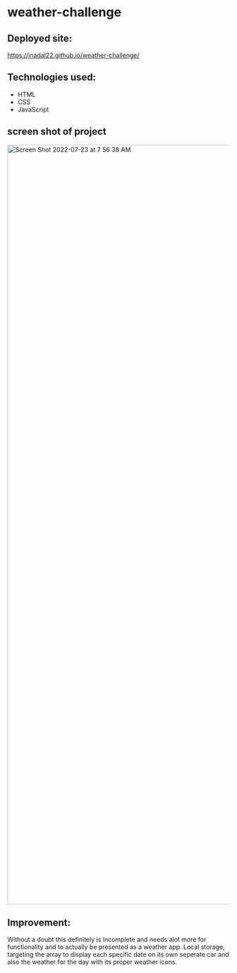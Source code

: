 # weather-challenge

## Deployed site:
https://jnadal22.github.io/weather-challenge/

## Technologies used:
- HTML
- CSS
- JavaScript

## screen shot of project

<img width="1722" alt="Screen Shot 2022-07-23 at 7 56 38 AM" src="https://user-images.githubusercontent.com/106439905/180605919-013b78ea-e4a4-4c47-92d9-cfa8f8e5a857.png">

## Improvement:
Without a doubt this definitely is incomplete and needs alot more for functionality and to actually be presented as a weather app. Local storage, targeting the array to display each specific date on its own seperate car and also the weather for the day with its proper weather icons.

